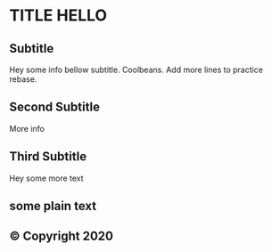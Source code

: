 # TITLE HELLO

## Subtitle

Hey some info bellow subtitle. Coolbeans.
Add more lines to practice rebase.

## Second Subtitle

More info

## Third Subtitle

Hey some more text

some plain text
-----------------------
© Copyright 2020
-----------------------
